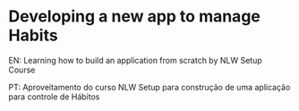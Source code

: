 # Developing a new app to manage Habits

EN: Learning how to build an application from scratch by NLW Setup Course

PT: Aproveitamento do curso NLW Setup para construção de uma aplicação para controle de Hábitos
